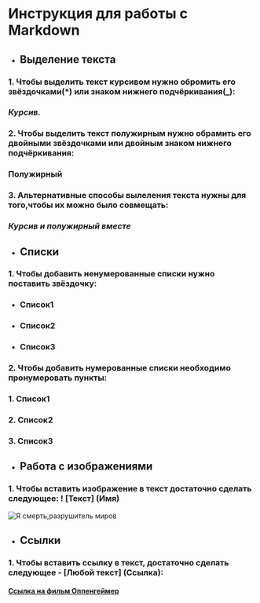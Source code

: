 # **Инструкция для работы с Markdown**

* ## Выделение текста

### 1. Чтобы выделить текст курсивом нужно обромить его звёздочками(*) или знаком нижнего подчёркивания(_):

### *Курсив.*

### 2. Чтобы выделить текст полужирным нужно обрамить его двойными звёздочками или двойным знаком нижнего подчёркивания:
###  **Полужирный**

### 3. Альтернативные способы вылеления текста нужны для того,чтобы их можно было совмещать:

### _Курсив и **полужирный** вместе_

* ## Списки
### 1. Чтобы добавить ненумерованные списки нужно поставить звёздочку:
* ### Список1
* ### Список2
* ### Список3
### 2. Чтобы добавить нумерованные списки необходимо пронумеровать пункты:
### 1. Список1
### 2. Список2
### 3. Список3
* ## Работа с изображениями

### 1. Чтобы вставить изображение в текст достаточно сделать следующее: ! [Текст] (Имя)
![Я смерть,разрушитель миров](actor-in-hat-in-fire-and-fog-oppenheimer-movie-poster-wallpaper-2560x2048_33.jpg)
* ## Ссылки

### 1. Чтобы вставить ссылку в текст, достаточно сделать следующее - [Любой текст] (Ссылка):

#### [Ссылка на фильм Оппенгеймер](https://lord-160.lordfilm1.biz/fils/41385-oppengejmer-2023.html "Лучший фильм года")